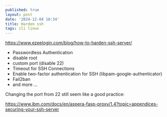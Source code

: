 ```yaml
---
published: true
layout: post
date: '2024-12-04 10:34'
title: Harden ssh
tags: cli linux 
---
```

<https://www.ezeelogin.com/blog/how-to-harden-ssh-server/>

 - Passwordless Authentication
 - disable root
 - custom port (disable 22)
 - Timeout for SSH Connections
 - Enable two-factor authentication for SSH (libpam-google-authenticator)
 - Fail2ban
 - and more ...

Changing the port from 22 still seem like a good practice:

<https://www.ibm.com/docs/en/aspera-fasp-proxy/1.4?topic=appendices-securing-your-ssh-server>
